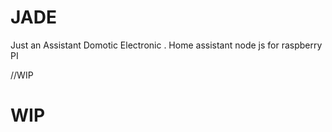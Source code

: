 # JADE
Just an Assistant Domotic Electronic .
Home assistant node js for raspberry PI

//WIP

# WIP
